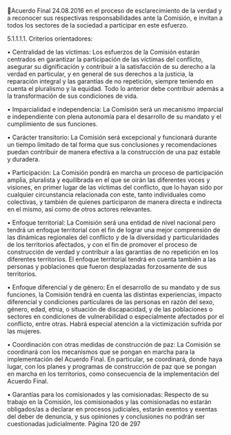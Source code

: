 Acuerdo Final 
24.08.2016 
en el proceso de esclarecimiento de la verdad y a reconocer sus respectivas responsabilidades ante la 
Comisión, e invitan a todos los sectores de la sociedad a participar en este esfuerzo.  
 
5.1.1.1.1. Criterios orientadores:  
 
• Centralidad  de  las  víctimas:  Los  esfuerzos  de  la  Comisión  estarán  centrados  en  garantizar  la 
participación de las víctimas del conflicto, asegurar su dignificación y contribuir a la satisfacción 
de su derecho a la verdad en particular, y en general de sus derechos a la justicia, la reparación 
integral y las garantías de no repetición, siempre teniendo en cuenta el pluralismo y la equidad. 
Todo lo anterior debe contribuir además a la transformación de sus condiciones de vida.  
 
• Imparcialidad e independencia: La Comisión será un mecanismo imparcial e independiente con 
plena autonomía para el desarrollo de su mandato y el cumplimiento de sus funciones.  
 
• Carácter transitorio: La Comisión será excepcional y funcionará durante un tiempo limitado de 
tal forma que sus conclusiones y recomendaciones puedan contribuir de manera efectiva a la 
construcción de una paz estable y duradera. 
 
• Participación:  La  Comisión  pondrá  en  marcha  un  proceso  de  participación  amplia,  pluralista  y 
equilibrada en el que se oirán las diferentes voces y visiones, en primer lugar de las víctimas del 
conflicto, que lo hayan sido por cualquier circunstancia relacionada con este, tanto individuales 
como colectivas, y también de quienes participaron de manera directa e indirecta en el mismo, 
así como de otros actores relevantes. 
 
• Enfoque  territorial:  La  Comisión  será  una  entidad  de  nivel  nacional  pero  tendrá  un  enfoque 
territorial con el fin de lograr una mejor comprensión de las dinámicas regionales del conflicto y 
de la diversidad y particularidades de los territorios afectados, y con el fin de promover el proceso 
de  construcción  de  verdad  y  contribuir  a  las  garantías  de  no  repetición  en  los  diferentes 
territorios.  El  enfoque  territorial  tendrá  en  cuenta  también  a  las  personas  y  poblaciones  que 
fueron desplazadas forzosamente de sus territorios.  
 
• Enfoque diferencial y de género: En el desarrollo de su mandato y de sus funciones, la Comisión 
tendrá en cuenta las distintas experiencias, impacto diferencial y condiciones particulares de las 
personas en razón del sexo, género, edad, etnia, o situación de discapacidad, y de las poblaciones 
o  sectores  en  condiciones  de  vulnerabilidad  o  especialmente  afectados  por  el  conflicto,  entre 
otras. Habrá especial atención a la victimización sufrida por las mujeres.    
 
• Coordinación  con  otras  medidas  de  construcción  de  paz:  La  Comisión  se  coordinará  con  los 
mecanismos que se pongan en marcha para la implementación del Acuerdo Final. En particular, 
se  coordinará,  donde  haya  lugar,  con  los  planes  y  programas  de  construcción  de  paz  que  se 
pongan en marcha en los territorios, como consecuencia de la implementación del Acuerdo Final.  
 
• Garantías para los comisionados y las comisionadas: Respecto de su trabajo en la Comisión, los 
comisionados  y  las  comisionadas  no  estarán  obligados/as  a  declarar  en  procesos  judiciales, 
estarán exentos y exentas del deber de denuncia, y sus opiniones y conclusiones no podrán ser 
cuestionadas judicialmente. 
Página 120 de 297 
 

